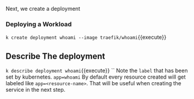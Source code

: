 Next, we create a deployment

### Deploying a Workload

`k create deployment whoami --image traefik/whoami`{{execute}}

## Describe The deployment

`k describe deployment whoami`{{execute}}
``
Note the `label` that has been set by kubernetes. `app=whoami` By default every resource created will get labeled like `app=<resource-name>`. That will be useful when creating the service in the next step.
